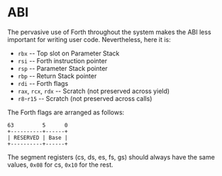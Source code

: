 ABI
===

The pervasive use of Forth throughout the system makes the ABI less important for writing user code. Nevertheless, here it is:

-	`rbx` -- Top slot on Parameter Stack
-	`rsi` -- Forth instruction pointer
-	`rsp` -- Parameter Stack pointer
-	`rbp` -- Return Stack pointer
-	`rdi` -- Forth flags
-	`rax`, `rcx`, `rdx` -- Scratch (not preserved across yield)
-	`r8`\-`r15` -- Scratch (not preserved across calls)

The Forth flags are arranged as follows:

```
63         5      0
+----------+------+
| RESERVED | Base |
+----------+------+
```

The segment registers (cs, ds, es, fs, gs) should always have the same values, `0x08` for cs, `0x10` for the rest.

